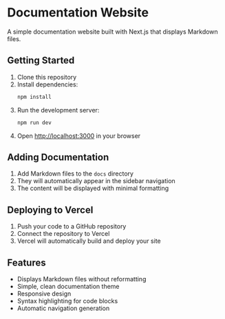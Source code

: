 # Documentation Website

A simple documentation website built with Next.js that displays Markdown files.

## Getting Started

1. Clone this repository
2. Install dependencies:
   ```bash
   npm install
   ```
3. Run the development server:
   ```bash
   npm run dev
   ```
4. Open [http://localhost:3000](http://localhost:3000) in your browser

## Adding Documentation

1. Add Markdown files to the `docs` directory
2. They will automatically appear in the sidebar navigation
3. The content will be displayed with minimal formatting

## Deploying to Vercel

1. Push your code to a GitHub repository
2. Connect the repository to Vercel
3. Vercel will automatically build and deploy your site

## Features

- Displays Markdown files without reformatting
- Simple, clean documentation theme
- Responsive design
- Syntax highlighting for code blocks
- Automatic navigation generation
